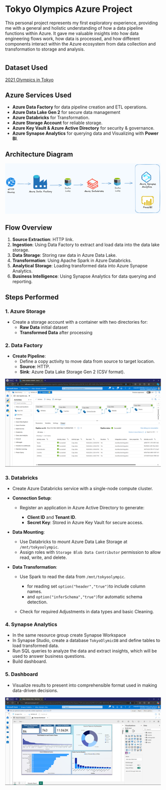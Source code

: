 # Tokyo Olympics Azure Project
This personal project represents my first exploratory experience, providing me with a general and holistic understanding of how a data pipeline functions within Azure. It gave me valuable insights into how data engineering flows work, how data is processed, and how different components interact within the Azure ecosystem from data collection and transformation to storage and analysis.



#
## Dataset Used

[2021 Olympics in Tokyo](https://www.kaggle.com/datasets/arjunprasadsarkhel/2021-olympics-in-tokyo)



## Azure Services Used

- **Azure Data Factory** for data pipeline creation and ETL operations.
- **Azure Data Lake Gen 2** for secure data management
- **Azure Databricks** for Transformation.
- **Azure Storage Account** for reliable storage.
- **Azure Key Vault & Azure Active Directory** for security & governance.
- **Azure Synapse Analytics** for querying data and Visualizing with **Power BI**.


## Architecture Diagram

![](img/pipeline.png)

## Flow Overview

1. **Source Extraction**: HTTP link.
2. **Ingestion**: Using Data Factory to extract and load data into the data lake storage.
3. **Data Storage**: Storing raw data in Azure Data Lake.
4. **Transformation**: Using Apache Spark in Azure Databricks.
6. **Analytical Storage**: Loading transformed data into Azure Synapse Analytics.
7. **Business Intelligence**: Using Synapse Analytics for data querying and reporting.





## Steps Performed

### 1. Azure Storage
- Create a storage account with a container with two directories for:
  - **Raw Data** initial dataset
  - **Transformed Data** after processing

### 2. Data Factory
- **Create Pipeline**:
  - Define a copy activity to move data from source to target location.
  - **Source**: HTTP.
  - **Sink**: Azure Data Lake Storage Gen 2 (CSV format).


![](img/Screenshot(34).png)

### 3. Databricks
- Create Azure Databricks service with a single-node compute cluster.
- **Connection Setup**:
  - Register an application in Azure Active Directory to generate:
 
    - **Client ID** and **Tenant ID**.
    - **Secret Key**: Stored in Azure Key Vault for secure access.

- **Data Mounting**:
  - Use Databricks to mount Azure Data Lake Storage at `/mnt/tokyoolympic`.
  - Assign roles with `Storage Blob Data Contributor` permission to allow read, write, and delete.

- **Data Transformation**:
  - Use Spark to read the data from `/mnt/tokyoolympic`.
  
    - for reading set `option("header","true")`to include column names.
    - and `option("inferSchema","true")`for automatic schema detection.

  - Check for required Adjustments in data types and basic Cleaning.

### 4. Synapse Analytics
- In the same resource group create Synapse Workspace
- In Synapse Studio, create a database `TokyoOlymicDB` and define tables to load transformed data.
- Run SQL queries to analyze the data and extract insights, which will be used to answer business questions.
- Build dashboard.

 
### 5. Dashboard
- Visualize results to present into comprehensible format used in making data-driven decisions.


 ![](img/Screenshot(36).png)


